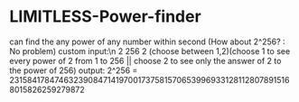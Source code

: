 # LIMITLESS-Power-finder
can find the any power of any number within second (How about 2^256? : No problem) 
custom input:\n
2
256
2 (choose between 1,2)(choose 1 to see every power of 2 from 1 to 256 || choose 2 to see only the answer of 2 to the power of 256)
output:
2^256 = 231584178474632390847141970017375815706539969331281128078915168015826259279872
